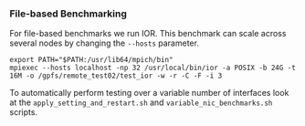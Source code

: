 ### File-based Benchmarking

For file-based benchmarks we run IOR.
This benchmark can scale across several nodes by changing the `--hosts` parameter.

```
export PATH="$PATH:/usr/lib64/mpich/bin"
mpiexec --hosts localhost -np 32 /usr/local/bin/ior -a POSIX -b 24G -t 16M -o /gpfs/remote_test02/test_ior -w -r -C -F -i 3
```

To automatically perform testing over a variable number of interfaces look at the `apply_setting_and_restart.sh` and `variable_nic_benchmarks.sh` scripts.

